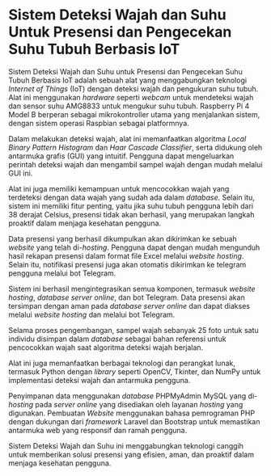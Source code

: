 # Sistem Deteksi Wajah dan Suhu Untuk Presensi dan Pengecekan Suhu Tubuh Berbasis IoT


Sistem Deteksi Wajah dan Suhu untuk Presensi dan Pengecekan Suhu Tubuh Berbasis IoT adalah sebuah alat yang menggabungkan teknologi _Internet of Things_ (IoT) dengan deteksi wajah dan pengukuran suhu tubuh. Alat ini menggunakan _hardware_ seperti _webcam_ untuk mendeteksi wajah dan sensor suhu AMG8833 untuk mengukur suhu tubuh. Raspberry Pi 4 Model B berperan sebagai mikrokontroller utama yang menjalankan sistem, dengan sistem operasi Raspbian sebagai platformnya.

Dalam melakukan deteksi wajah, alat ini memanfaatkan algoritma _Local Binary Pattern Histogram_ dan _Haar Cascade Classifier_, serta didukung oleh antarmuka grafis (GUI) yang intuitif. Pengguna dapat mengeluarkan perintah deteksi wajah dan mengambil sampel wajah dengan mudah melalui GUI ini.

Alat ini juga memiliki kemampuan untuk mencocokkan wajah yang terdeteksi dengan data wajah yang sudah ada dalam _database_. Selain itu, sistem ini memiliki fitur penting, yaitu jika suhu tubuh pengguna lebih dari 38 derajat Celsius, presensi tidak akan berhasil, yang merupakan langkah proaktif dalam menjaga kesehatan pengguna.

Data presensi yang berhasil dikumpulkan akan dikirimkan ke sebuah _website_ yang telah di-_hosting_. Pengguna dapat dengan mudah mengunduh hasil rekapan presensi dalam format file Excel melalui _website hosting_. Selain itu, notifikasi presensi juga akan otomatis dikirimkan ke telegram pengguna melalui bot Telegram.

Sistem ini berhasil mengintegrasikan semua komponen, termasuk _website hosting_, _database server online_, dan bot Telegram. Data presensi akan tersimpan dengan aman pada _database server online_ dan dapat diakses melalui _website hosting_ dan melalui bot Telegram.

Selama proses pengembangan, sampel wajah sebanyak 25 foto untuk satu individu disimpan dalam _database_ sebagai bahan referensi untuk pencocokkan wajah saat algoritma deteksi wajah berjalan.

Alat ini juga memanfaatkan berbagai teknologi dan perangkat lunak, termasuk Python dengan _library_ seperti OpenCV, Tkinter, dan NumPy untuk implementasi deteksi wajah dan antarmuka pengguna.

Penyimpanan data menggunakan _database_ PHPMyAdmin MySQL yang di-_hosting_ pada _server online_ yang disediakan oleh layanan _hosting_ yang digunakan. Pembuatan _Website_ menggunakan bahasa pemrograman PHP dengan dukungan dari _framework_ Laravel dan Bootstrap untuk memastikan antarmuka web yang responsif dan ramah pengguna.

Sistem Deteksi Wajah dan Suhu ini menggabungkan teknologi canggih untuk memberikan solusi presensi yang efisien, aman, dan proaktif dalam menjaga kesehatan pengguna.
